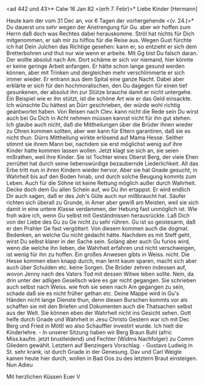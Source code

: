 <ad 442 und 43>* Calw 16 Jan 82
 <(erh 7. Febr)>*
Liebe Kinder [Hermann]

Heute kam der vom 31 Dec an, vor 6 Tagen der vorhergehende <(v. 24.)>* Du dauerst uns sehr wegen der Anstrengung für Gu. aber wir hoffen zum Herrn daß doch was Rechtes dabei herauskomme. Ströl hat nichts für Dich mitgenommen, er sah mir zu hilflos für die Reise aus. Wegen Gust fürchte ich hat Dein Julchen das Richtige gesehen: kann er, so entzieht er sich dem Bretterbohren und thut nur wie wenn er arbeite. Mit Gg bist Du falsch daran. Der wollte absolut nach Am. Dort schäme er sich vor niemand, hier könnte er keine geringe Arbeit anfangen. Er hätte schon lange gesund werden können, aber mit Trinken und dergleichen mehr verschlimmerte er sich immer wieder. Er entrann aus dem Spital eine ganze Nacht. Dabei aber erklärte er sich für den hochmoralischen, den Gu dagegen für einen tief gesunkenen, der absolut ihn zur Stütze brauche damit er nicht untergehe. Ein Beispiel wie er ihn stützt, ist die schöne Art wie er das Geld einsackte. Ich wünschte Du hättest an Dürr geschrieben, der würde wohl richtig geantwortet haben. Von Reisen nach Clev. kann nicht die Rede sein Du wirst auch bei Gu Dich in Acht nehmen müssen kannst nicht für ihn gut stehen. Ich glaube auch nicht, daß die Mittheilungen über die Brüder ihnen wieder zu Ohren kommen sollten, aber wer kann für Eltern garantiren, daß sie es nicht thun. Dürrs Mittheilung wirkte erlösend auf Mama Hesse. Seither stimmt sie ihrem Mann bei, nachdem sie erst möglichst wenig auf ihre Kinder hatte kommen lassen wollen. Jetzt klagt sie sich an, sie seien mißrathen, weil ihre Kinder. Sie ist Tochter eines Oberst Berg, der viele Ehen zerrüttet hat durch seine liebenswürdige bezaubernde Liederlichkeit. All das Erbe tritt nun in ihren Kindern wieder hervor. Aber sie hat Gnade gesucht, in Wahrheit bis auf den Boden hinab, und durch solche Beugung kommts zum Leben. Auch für die Söhne ist keine Rettung möglich außer durch Wahrheit. Decke doch dem Gu allen Schein auf, wo Du ihn ertappst. Er wird endlich Dir auch sagen, daß er des Joh's Güte auch nur mißbraucht hat. Säufer richten sich überall zu Grunde, in Amer aber gewiß am Meisten, weil sie sich damit in eine untere Klasse verdammen, der Hebung fast unmöglich ist. Wie froh wäre ich, wenn Gu selbst mit Geständnissen herausrückte. Laß Dich von der Liebe des Gu zu Ge nicht zu sehr rühren. Gu ist so geistesarm, daß er den Prahler Ge fast vergöttert. Von diesem kommen auch die dogmat. Bedenken, an welche Gu nicht gedacht hätte. Nachdem es mit Steff geht, wirst Du selbst klarer in der Sache sein. Solang aber auch Gu furios wird, wenn die welche ihn lieben, die Wahrheit erfahren und nicht verschweigen, ist wenig für ihn zu hoffen. Ein großes Anwesen gibts in Weiss. nicht. Die Hesse kommen eben knapp durch, man lernt kaum sparen, macht sich aber auch über Schulden etc. keine Sorgen. Die Brüder zehren indessen auf, wovon Jenny nach des Vaters Tod mit dessen Witwe leben sollte. Nein, da drin unter der adligen Gesellsch wäre es gar nicht gegangen. Sie schrieben auch selbst nach Weiss. wie froh sie seien nach Am gegangen zu sein, schade daß sie es nicht früher gethan etc. 
Deine Mappe wird in Gu's Händen nicht lange Dienste thun, denn diesen Burschen kommts vor als schaffen sie mit den Briefen und Dokumenten auch die Thatsachen selbst aus der Welt. Sie können eben der Wahrheit nicht ins Gesicht sehen. Gott helfe durch Gnade und Wahrheit in Jesu Christo 
Gestern war ich mit Dec Berg und Fried in Möttl wo also Schauffler investirt wurde. Ich hielt die Kinderlehre. - In unserer Sitzung haben wir Berg Braun Buhl (afric Miss.kaufm. jetzt brustleidend) und Fechter (Widms Nachfolger) zu Comm Gliedern gewählt. Letztern auf Benzingers Vorschlag. - Gustavs Ludwig in St. sehr krank, ist durch Gnade in der Genesung. Dav und Carl Weigle kamen heute hier durch, wollen in Bad Oos zu des letztern Braut einsteigen. Nun Adieu

 Mit herzlichen Küssen
 Euer V
